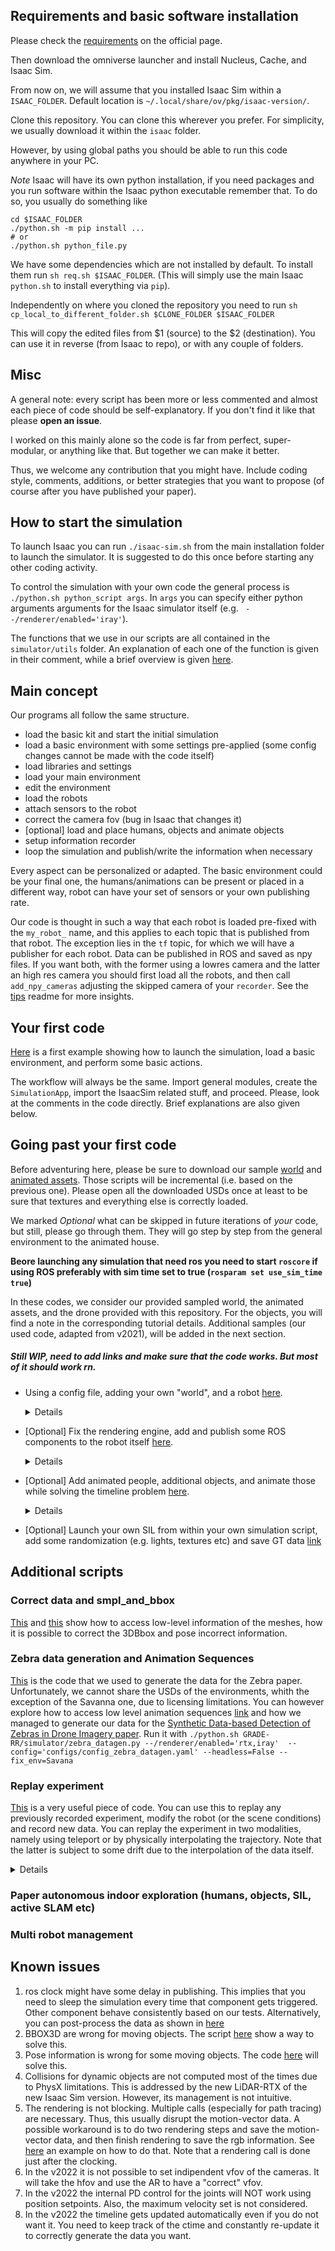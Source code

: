## Requirements and basic software installation

Please check the [requirements](https://docs.omniverse.nvidia.com/app_isaacsim/app_isaacsim/requirements.html) on the official page.

Then download the omniverse launcher and install Nucleus, Cache, and Isaac Sim.

From now on, we will assume that you installed Isaac Sim within a `ISAAC_FOLDER`. Default location is `~/.local/share/ov/pkg/isaac-version/`.

Clone this repository. You can clone this wherever you prefer. For simplicity, we usually download it within the `isaac` folder.

However, by using global paths you should be able to run this code anywhere in your PC.

_Note_ Isaac will have its own python installation, if you need packages and you run software within the Isaac python executable remember that. To do so, you usually do something like

```
cd $ISAAC_FOLDER
./python.sh -m pip install ...
# or
./python.sh python_file.py
```

We have some dependencies which are not installed by default. To install them run `sh req.sh $ISAAC_FOLDER`. (This will simply use the main Isaac `python.sh` to install everything via `pip`).

Independently on where you cloned the repository you need to run
`sh cp_local_to_different_folder.sh $CLONE_FOLDER $ISAAC_FOLDER`

This will copy the edited files from $1 (source) to the $2 (destination). You can use it in reverse (from Isaac to repo), or with any couple of folders.


## Misc

A general note: every script has been more or less commented and almost each piece of code should be self-explanatory. If you don't find it like that please **open an issue**.

I worked on this mainly alone so the code is far from perfect, super-modular, or anything like that. But together we can make it better. 

Thus, we welcome any contribution that you might have. Include coding style, comments, additions, or better strategies that you want to propose (of course after you have published your paper).


## How to start the simulation

To launch Isaac you can run `./isaac-sim.sh` from the main installation folder to launch the simulator. It is suggested to do this once before starting any other coding activity.

To control the simulation with your own code the general process is `./python.sh python_script args`. In `args` you can specify either python arguments arguments for the Isaac simulator itself (e.g. ` --/renderer/enabled='iray'`).

The functions that we use in our scripts are all contained in the `simulator/utils` folder. An explanation of each one of the function is given in their comment, while a brief overview is given [here](https://github.com/eliabntt/GRADE-RR/blob/main/simulator/utils/UTILS.md).

## Main concept

Our programs all follow the same structure.
- load the basic kit and start the initial simulation
- load a basic environment with some settings pre-applied (some config changes cannot be made with the code itself)
- load libraries and settings
- load your main environment
- edit the environment
- load the robots
- attach sensors to the robot
- correct the camera fov (bug in Isaac that changes it)
- [optional] load and place humans, objects and animate objects
- setup information recorder
- loop the simulation and publish/write the information when necessary

Every aspect can be personalized or adapted. The basic environment could be your final one, the humans/animations can be present or placed in a different way, robot can have your set of sensors or your own publishing rate.

Our code is thought in such a way that each robot is loaded pre-fixed with the `my_robot_` name, and this applies to each topic that is published from that robot. The exception lies in the `tf` topic, for which we will have a publisher for each robot. Data can be published in ROS and saved as npy files. If you want both, with the former using a lowres camera and the latter an high res camera you should first load all the robots, and then call `add_npy_cameras` adjusting the skipped camera of your `recorder`. See the [tips](https://github.com/eliabntt/GRADE-RR/blob/main/TipsAndTricks.md) readme for more insights.

## Your first code

[Here](https://github.com/eliabntt/GRADE-RR/blob/main/simulator/first_run.py) is a first example showing how to launch the simulation, load a basic environment, and perform some basic actions.

The workflow will always be the same. Import general modules, create the `SimulationApp`, import the IsaacSim related stuff, and proceed. Please, look at the comments in the code directly. Brief explanations are also given below.

## Going past your first code

Before adventuring here, please be sure to download our sample [world]() and [animated assets](). Those scripts will be incremental (i.e. based on the previous one). Please open all the downloaded USDs once at least to be sure that textures and everything else is correctly loaded.

We marked _Optional_ what can be skipped in future iterations of _your_ code, but still, please go through them. They will go step by step from the general environment to the animated house.

**Beore launching any simulation that need ros you need to start `roscore` if using ROS preferably with sim time set to true (`rosparam set use_sim_time true`)**

In these codes, we consider our provided sampled world, the animated assets, and the drone provided with this repository. For the objects, you will find a note in the corresponding tutorial details. Additional samples (our used code, adapted from v2021), will be added in the next section.

##### Still WIP, need to add links and make sure that the code works. But most of it should work rn.

- Using a config file, adding your own "world", and a robot [here](https://github.com/eliabntt/GRADE-RR/blob/main/simulator/world_and_robot.py). 
    <details closed>

    - To create a robot you can either import our `usds/drone_2022.usd` or `usds/robotino.usd`, use your own URDF [link](https://docs.omniverse.nvidia.com/isaacsim/latest/ext_omni_isaac_urdf.html), create your own USD (add a mesh and attach some joints to it, [link](https://docs.omniverse.nvidia.com/isaacsim/latest/tutorial_gui_simple_robot.html)), or use one of the already available models. For now, the USD file is enough.
    - The world can be either empty (thus you can skip loading), just with static objects, or with pre-placed animated objects (as in the zebra case). The world needs to be placed into a subfolder, e.g. `worlds/Savana/...`. Inside, you could (not mandatory) have:
        - `npy` file with the limits of the environment
        - `stl` file with the 3D occupancy of the environment
    If you do NOT have those, just disable the flags in the config file (see last point of this list). Otherwise, they will be used as shown [here](https://github.com/eliabntt/GRADE-RR/blob/455891d5021009695a5da13c4feda0ceb258d476/simulator/utils/environment_utils.py).
    - You will also see how to add colliders to the environment, how to generate a 2D occupancy map, how to use the meters per unit, how to move the robot before starting the simulation (by moving the joints).
    - Launch this with `./python.sh simulator/world_and_robot.py --config="/your_full_path/simulator/world_and_robot.yaml" --fix_env=Something`. `--config` is mandatory, `--fix_env` will tell to the system to select the `Something` world from the `world` environments folder, e.g. `Sample_house`
    </details closed>

- [Optional] Fix the rendering engine, add and publish some ROS components to the robot itself [here](https://github.com/eliabntt/GRADE-RR/blob/main/simulator/robot_with_ros.py).  
    <details closed>

    - You will see how to add the clock to the simulation. Thanks to how we define it [here](https://github.com/eliabntt/GRADE-RR/blob/455891d5021009695a5da13c4feda0ceb258d476/simulator/utils/robot_utils.py#L274) the clock will tick with pysics steps, but will need to be manually published.
    - Our phylosophy is to manually publish ROS messages for better flexibility
    - We will show both how to add single components, or a batch of them, i.e. through custom "add all sensors" functions as we have done [here](https://github.com/eliabntt/GRADE-RR/blob/7d9cb9a3d75d57628adacb9b9f969909d7663f3d/simulator/utils/robot_utils.py#L557).
    - How to publish data (either manually with ROS messages or using the internal Isaac Components)
    - You can then fix the rendering engine (path vs raytracing), and get to know the `sleeping` function
    - Place a breakpoint somewhere and try to manually render the environment while the timeline is playing (not using sleeping). Note how the rendering will advance the timeline of more than what you want. This does not affect the physics, but will affect the animations. Keep this in mind. See [here](https://github.com/eliabntt/GRADE-RR/blob/6e42652201509ed7ad95624d9a551e24fe5ce03c/TipsAndTricks.md#L38) for more details. 
    - Launch this with `./python.sh simulator/robot_with_ros.py --config="/your_full_path/simulator/robot_with_ros.yaml" --fix_env=Something`. `--config` is mandatory, `--fix_env` will tell to the system to select the `Something` world from the `world` environments folder, e.g. `Sample_house`
    </details closed>
- [Optional] Add animated people, additional objects, and animate those while solving the timeline problem [here](). 
    <details closed>

    - You can get a sample human from [here](). Soon, we will upload our collection. Since then, you can follow our other repository [here](https://github.com/eliabntt/animated_human_SMPL_to_USD) to convert your SMPL models to USD. The preferred folder structure is `main/dataset/ID`, you will provide the `main` folder to allow the randomizer to work.
    - You can either place the models manually into your world beforehand (see the zebra case), use pre-fixed (or random) locations, or use a placement technique. Our placement technique will be explored in the additional scripts since it requires setting up the catkin workspace as well.
    - For the objects please download at least some assets from ShapeNetv2 or GSO websites. If not, please comment out that part of the code, or adapt it to your own assets. We think the GSO part can be made general quite easily. Paths should be `../gso/folders_of_the_objects` and `../shapenet/synsetIds/...`. For ShapeNet please also add `../shapenet/v1_csv/all_of_the_synset_csvs`. In the config add the `gso` and the `shapenet` folders. Additional options are there.
    - The animation will use the timeline interface see [here](https://github.com/eliabntt/GRADE-RR/blob/064c1b888727c6faa191f88519184dc272a8b950/simulator/utils/objects_utils.py#L135).
    - The objects loading code is [here](https://github.com/eliabntt/GRADE-RR/blob/064c1b888727c6faa191f88519184dc272a8b950/simulator/utils/objects_utils.py), for both shapenet and google scanned objects. You can see how the conversion works [here](https://github.com/eliabntt/GRADE-RR/blob/064c1b888727c6faa191f88519184dc272a8b950/simulator/utils/objects_utils.py#L65). The system will automatically save the converted USD for backup and to avoid re-conversion.
     - Launch this with `./python.sh simulator/people_and_objects.py --config="/your_full_path/simulator/humans_and_objects.yaml" --fix_env=Something`. `--config` is mandatory, `--fix_env` will tell to the system to select the `Something` world from the `world` environments folder, e.g. `Sample_house`
    </details closed>

- [Optional] Launch your own SIL from within your own simulation script, add some randomization (e.g. lights, textures etc) and save GT data [link]()

## Additional scripts


### Correct data and smpl_and_bbox

[This](https://github.com/eliabntt/GRADE-RR/blob/7d9cb9a3d75d57628adacb9b9f969909d7663f3d/simulator/smpl_and_bbox.py) and [this](https://github.com/eliabntt/GRADE-RR/blob/7d9cb9a3d75d57628adacb9b9f969909d7663f3d/simulator/correct_data.py) show how to access low-level information of the meshes, how it is possible to correct the 3DBbox and pose incorrect information.

### Zebra data generation and Animation Sequences

[This](https://github.com/eliabntt/GRADE-RR/blob/7d9cb9a3d75d57628adacb9b9f969909d7663f3d/simulator/zebra_datagen.py) is the code that we used to generate the data for the Zebra paper. Unfortunately, we cannot share the USDs of the environments, whith the exception of the Savanna one, due to licensing limitations.
You can however explore how to access low level animation sequences [link](https://github.com/eliabntt/GRADE-RR/blob/455891d5021009695a5da13c4feda0ceb258d476/simulator/utils/zebra_utils.py#L136) and how we managed to generate our data for the [Synthetic Data-based Detection of Zebras in Drone Imagery paper](https://arxiv.org/abs/2305.00432). Run it with `./python.sh GRADE-RR/simulator/zebra_datagen.py --/renderer/enabled='rtx,iray'  --config='configs/config_zebra_datagen.yaml' --headless=False --fix_env=Savana`

### Replay experiment

[This](https://github.com/eliabntt/GRADE-RR/blob/7d9cb9a3d75d57628adacb9b9f969909d7663f3d/simulator/replay_experiment.py) is a very useful piece of code. You can use this to replay any previously recorded experiment, modify the robot (or the scene conditions) and record new data. You can replay the experiment in two modalities, namely using teleport or by physically interpolating the trajectory. Note that the latter is subject to some drift due to the interpolation of the data itself. 

<details closed>
Please run

```
./python.sh GRADE-RR/simulator/replay_experiment.py --experiment_folder FOLDER
```
to do so.

In our code we show how to create a new stereo camera, save previously unsaved data, save motion-vector, and create a LiDAR sensor.

You need some information to be able to repeat an experiment. Namely, the joint positions. We load those [from the rosbags](https://github.com/eliabntt/GRADE-RR/blob/7d9cb9a3d75d57628adacb9b9f969909d7663f3d/simulator/replay_experiment.py#L177), although you can access them from the GT pose arrays.
</details closed>

### Paper autonomous indoor exploration (humans, objects, SIL, active SLAM etc)

### Multi robot management

## Known issues

1. ros clock might have some delay in publishing. This implies that you need to sleep the simulation every time that component gets triggered. Other component behave consistently based on our tests. Alternatively, you can post-process the data as shown in [here](https://github.com/robot-perception-group/GRADE-eval)
2. BBOX3D are wrong for moving objects. The script [here](https://github.com/eliabntt/GRADE-RR/blob/main/simulator/correct_data.py#L267) show a way to solve this.
3. Pose information is wrong for some moving objects. The code [here](https://github.com/eliabntt/GRADE-RR/blob/main/simulator/correct_data.py#L224) will solve this.
4. Collisions for dynamic objects are not computed most of the times due to PhysX limitations. This is addressed by the new LiDAR-RTX of the new Isaac Sim version. However, its management is not intuitive.
5. The rendering is not blocking. Multiple calls (especially for path tracing) are necessary. Thus, this usually disrupt the motion-vector data. A possible workaround is to do two rendering steps and save the motion-vector data, and then finish rendering to save the rgb information. See [here](https://github.com/eliabntt/GRADE-RR/blob/main/simulator/replay_experiment.py#L390) an example on how to do that. Note that a rendering call is done just after the clocking.
6. In the v2022 it is not possible to set indipendent vfov of the cameras. It will take the hfov and use the AR to have a "correct" vfov.
7. In the v2022 the internal PD control for the joints will NOT work using position setpoints. Also, the maximum velocity set is not considered.
8. In the v2022 the timeline gets updated automatically even if you do not want it. You need to keep track of the ctime and constantly re-update it to correctly generate the data you want.